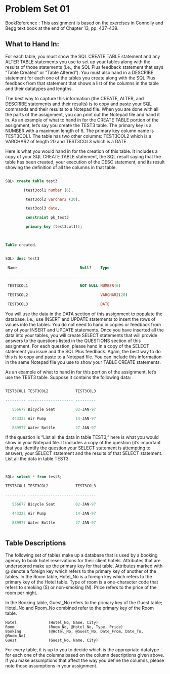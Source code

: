 
Problem Set 01
==============

BookReference : This assignment is based on the exercises in Connolly and Begg text book at the end of Chapter 13, pp. 437-439.

What to Hand In:
---------------

For each table, you must show the SQL CREATE TABLE statement and any ALTER TABLE statements you use to set up your tables along with the results of those statements (i.e., the SQL Plus feedback statement that says “Table Created” or “Table Altered”). You must also hand in a DESCRIBE statement for each one of the tables you create along with the SQL Plus feedback from that statement that shows a list of the columns in the table and their datatypes and lengths.

The best way to capture this information (the CREATE, ALTER, and DESCRIBE statements and their results) is to copy and paste your SQL commands and their results to a Notepad file. When you are done with all the parts of the assignment, you can print out the Notepad file and hand it in. As an example of what to hand in for the CREATE TABLE portion of the assignment, let’s say you create the TEST3 table. The primary key is a NUMBER with a maximum length of 6. The primary key column name is TEST3COL1. The table has two other columns: TEST3COL2 which is a VARCHAR2 of length 20 and TEST3COL3 which is a DATE.

Here is what you would hand in for the creation of this table. It includes a copy of your SQL CREATE TABLE statement, the SQL result saying that the table has been created, your execution of the DESC statement, and its result showing the definition of all the columns in that table.


```sql

SQL> create table test3

        (test3col1 number (6),

         test3col2 varchar2 (20),

         test3col3 date,

         constraint pk_test3

         primary key (test3col1));

 

Table created.

```


```sql

SQL> desc test3

 Name                            Null?    Type

 ------------------------------- -------- ----

 TEST3COL1                       NOT NULL NUMBER(6)

 TEST3COL2                                VARCHAR2(20)

 TEST3COL3                                DATE

```


You will use the data in the DATA section of this assignment to populate the database, i.e., use INSERT and UPDATE statements to insert the rows of values into the tables. You do not need to hand in copies or feedback from any of your INSERT and UPDATE statements. Once you have inserted all the data into your tables, you will create SELECT statements that will provide answers to the questions listed in the QUESTIONS section of this assignment. For each question, please hand in a copy of the SELECT statement you issue and the SQL Plus feedback. Again, the best way to do this is to copy and paste to a Notepad file. You can include this information in the same Notepad file you use to show your TABLE CREATE statements.

As an example of what to hand in for this portion of the assignment, let’s use the TEST3 table. Suppose it contains the following data:

```sql

TEST3COL1 TEST3COL2            TEST3COL3

--------- -------------------- ---------

   556677 Bicycle Seat         02-JAN-97

   443322 Air Pump             14-JAN-97

   889977 Water Bottle         27-JAN-97

```

If the question is “List all the data in table TEST3,” here is what you would show in your Notepad file. It includes a copy of the question (it’s important that you identify the question your SELECT statement is attempting to answer), your SELECT statement and the results of that SELECT statement. List all the data in table TEST3.

```sql


SQL> select * from test3;

TEST3COL1 TEST3COL2            TEST3COL3

--------- -------------------- ---------

   556677 Bicycle Seat         02-JAN-97

   443322 Air Pump             14-JAN-97

   889977 Water Bottle         27-JAN-97
   
```

Table Descriptions
-------------------

The following set of tables make up a database that is used by a booking agency to book hotel reservations for their client hotels. Attributes that are underscored make up the primary key for that table. Attributes marked with @ denote a foreign key which refers to the primary key of another of the tables. In the Room table, Hotel_No is a foreign key which refers to the primary key of the Hotel table. Type of room is a one-character code that refers to smoking (S) or non-smoking (N). Price refers to the price of the room per night.

In the Booking table, Guest_No refers to the primary key of the Guest table; Hotel_No and Room_No combined refer to the primary key of the Room table.

```
Hotel              (Hotel_No, Name, City)
Room               (Room_No, @Hotel_No, Type, Price)
Booking            (@Hotel_No, @Guest_No, Date_From, Date_To, @Room_No)
Guest              (Guest­_No, Name, City)
```

For every table, it is up to you to decide which is the appropriate datatype for each one of the columns based on the column descriptions given above. If you make assumptions that affect the way you define the columns, please note those assumptions in your assignment.
